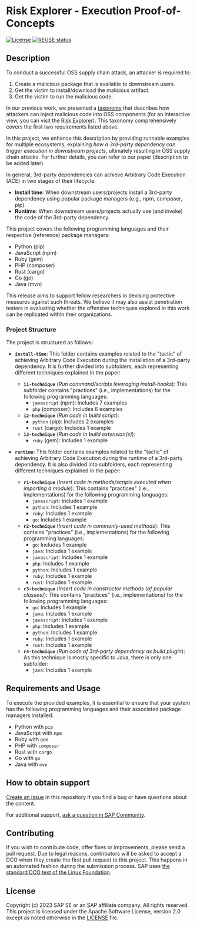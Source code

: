 # Risk Explorer - Execution Proof-of-Concepts
<!-- Please include descriptive title -->

<!--- Register repository https://api.reuse.software/register, then add REUSE badge:
[![REUSE status](https://api.reuse.software/badge/github.com/SAP-samples/REPO-NAME)](https://api.reuse.software/info/github.com/SAP-samples/REPO-NAME)
-->
[![License](https://img.shields.io/badge/license-Apache%202.0-blue.svg)](LICENSE.txt)
[![REUSE status](https://api.reuse.software/badge/github.com/SAP-samples/risk-explorer-execution-pocs)](https://api.reuse.software/info/github.com/SAP-samples/risk-explorer-execution-pocs)



## Description
<!-- Please include SEO-friendly description -->

To conduct a successful OSS supply chain attack, an attacker is required to:

1. Create a malicious package that is available to downstream users.
2. Get the victim to install/download the malicious artifact.
3. Get the victim to run the malicious code.

In our previous work, we presented a [taxonomy](https://www.computer.org/csdl/proceedings-article/sp/2023/933600a167/1He7XSTyRKE) that describes how attackers can inject malicious code into OSS components (for an interactive view, you can visit the [Risk Explorer](https://sap.github.io/risk-explorer-for-software-supply-chains/)). 
This taxonomy comprehensively covers the first two requirements listed above.

In this project, we enhance this description by providing runnable examples for multiple ecosystems, explaining *how a 3rd-party dependency can trigger execution in downstream projects*, ultimately resulting in OSS supply chain attacks. 
For further details, you can refer to our paper (description to be added later).

In general, 3rd-party dependencies can achieve Arbitrary Code Execution (ACE) in two stages of their lifecycle:

- **Install time**: When downstream users/projects install a 3rd-party dependency using popular package managers (e.g., npm, composer, pip).
- **Runtime**: When downstream users/projects actually use (and invoke) the code of the 3rd-party dependency.

This project covers the following programming languages and their respective (reference) package managers:

- Python (pip)
- JavaScript (npm)
- Ruby (gem)
- PHP (composer)
- Rust (cargo)
- Go (go)
- Java (mvn)

This release aims to support fellow researchers in devising protective measures against such threats. We believe it may also assist penetration testers in evaluating whether the offensive techniques explored in this work can be replicated within their organizations.


### Project Structure

The project is structured as follows:

- **`install-time`**: This folder contains examples related to the "tactic" of achieving Arbitrary Code Execution during the installation of a 3rd-party dependency. It is further divided into subfolders, each representing different techniques explained in the paper:
  - **`i1-technique`** (*Run command/scripts leveraging install-hooks*): This subfolder contains "practices" (i.e., implementations) for the following programming languages:
    - `javascript` (npm): Includes 7 examples
    - `php` (composer): Includes 6 examples
  - **`i2-technique`** (*Run code in build script*): 
    - `python` (pip): Includes 2 examples
    - `rust` (cargo): Includes 1 example
  - **`i3-technique`** (*Run code in build extension(s)*):
    - `ruby` (gem): Includes 1 example

- **`runtime`**: This folder contains examples related to the "tactic" of achieving Arbitrary Code Execution during the runtime of a 3rd-party dependency. It is also divided into subfolders, each representing different techniques explained in the paper:
  - **`r1-technique`** (*Insert code in methods/scripts executed when importing a module*): This contains "practices" (i.e., implementations) for the following programming languages:
    - `javascript`: Includes 1 example
    - `python`: Includes 1 example
    - `ruby`: Includes 1 example
    - `go`: Includes 1 example
  - **`r2-technique`** (*Insert code in commonly-used methods*): This contains "practices" (i.e., implementations) for the following programming languages:
    - `go`: Includes 1 example
    - `java`: Includes 1 example
    - `javascript`: Includes 1 example
    - `php`: Includes 1 example
    - `python`: Includes 1 example
    - `ruby`: Includes 1 example
    - `rust`: Includes 1 example
  - **`r3-technique`** (*Insert code in constructor methods (of popular classes)*): This contains "practices" (i.e., implementations) for the following programming languages:
    - `go`: Includes 1 example
    - `java`: Includes 1 example
    - `javascript`: Includes 1 example
    - `php`: Includes 1 example
    - `python`: Includes 1 example
    - `ruby`: Includes 1 example
    - `rust`: Includes 1 example
  - **`r4-technique`** (*Run code of 3rd-party dependency as build plugin*): As this technique is mostly specific to Java, there is only one subfolder:
    - `java`: Includes 1 example




## Requirements and Usage

To execute the provided examples, it is essential to ensure that your system has the following programming languages and their associated package managers installed:

- Python with `pip`
- JavaScript with `npm`
- Ruby with `gem`
- PHP with `composer`
- Rust with `cargo`
- Go with `go`
- Java with `mvn`



## How to obtain support
[Create an issue](https://github.com/SAP-samples/<repository-name>/issues) in this repository if you find a bug or have questions about the content.
 
For additional support, [ask a question in SAP Community](https://answers.sap.com/questions/ask.html).

## Contributing
If you wish to contribute code, offer fixes or improvements, please send a pull request. Due to legal reasons, contributors will be asked to accept a DCO when they create the first pull request to this project. This happens in an automated fashion during the submission process. SAP uses [the standard DCO text of the Linux Foundation](https://developercertificate.org/).

## License
Copyright (c) 2023 SAP SE or an SAP affiliate company. All rights reserved. This project is licensed under the Apache Software License, version 2.0 except as noted otherwise in the [LICENSE](LICENSE) file.
